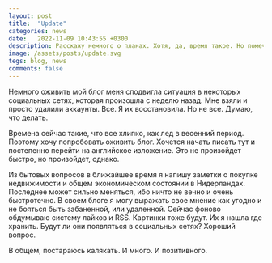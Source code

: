 ```yaml
---
layout: post
title:  "Update"
categories: news
date:   2022-11-09 10:43:55 +0300
description: Расскажу немного о планах. Хотя, да, время такое. Но помечтать то можно
image: /assets/posts/update.svg
tegs: blog, news
comments: false
---
```

Немного оживить мой блог меня сподвигла ситуация в некоторых социальных сетях, которая произошла с неделю назад.
Мне взяли и просто удалили аккаунты. Все. Я их восстановила. Но не все. Думаю, что делать.

Времена сейчас такие, что все хлипко, как лед в весенний период. Поэтому хочу попробовать оживить блог. 
Хочется начать писать тут и постепенно перейти на английское изложение. Это не произойдет быстро, но произойдет, однако.

Из бытовых вопросов в ближайшее время я напишу заметки о покупке недвижимости и общем экономическом состоянии в Нидерландах.
Последнее может сильно меняться, ибо ничто не вечно и очень быстротечно. В своем блоге я могу выражать свое мнение как угодно и не бояться быть забаненной, или удаленной. Сейчас фоново обдумываю систему лайков и RSS. Картинки тоже будут. Их я нашла где хранить. Будут ли они появляться в социальных сетях? Хороший вопрос.

В общем, постараюсь калякать. И много. И позитивного.